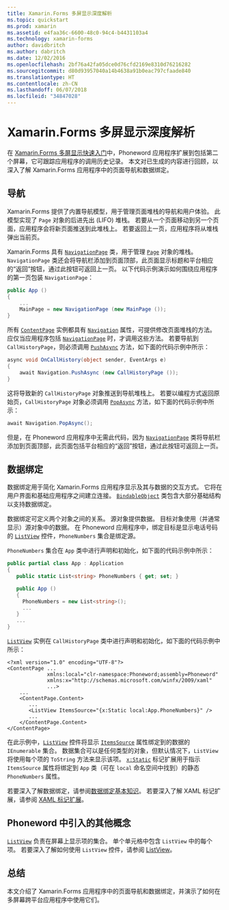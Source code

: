```yaml
---
title: Xamarin.Forms 多屏显示深度解析
ms.topic: quickstart
ms.prod: xamarin
ms.assetid: e4faa36c-6600-48c0-94c4-b4431103a4
ms.technology: xamarin-forms
author: davidbritch
ms.author: dabritch
ms.date: 12/02/2016
ms.openlocfilehash: 2bf76a42fa05dce0d76cfd2169e8310d76216282
ms.sourcegitcommit: d80d93957040a14b4638a91b0eac797cfaade840
ms.translationtype: HT
ms.contentlocale: zh-CN
ms.lasthandoff: 06/07/2018
ms.locfileid: "34847028"
---
```

# <a name="xamarinforms-multiscreen-deep-dive"></a>Xamarin.Forms 多屏显示深度解析

在 [Xamarin.Forms 多屏显示快速入门](~/xamarin-forms/get-started/hello-xamarin-forms-multiscreen/quickstart.md)中，Phoneword 应用程序扩展到包括第二个屏幕，它可跟踪应用程序的调用历史记录。 本文对已生成的内容进行回顾，以深入了解 Xamarin.Forms 应用程序中的页面导航和数据绑定。

## <a name="navigation"></a>导航

Xamarin.Forms 提供了内置导航模型，用于管理页面堆栈的导航和用户体验。 此模型实现了 `Page` 对象的后进先出 (LIFO) 堆栈。 若要从一个页面移动到另一个页面，应用程序会将新页面推送到此堆栈上。 若要返回上一页，应用程序将从堆栈弹出当前页。

Xamarin.Forms 具有 [`NavigationPage`](https://developer.xamarin.com/api/type/Xamarin.Forms.NavigationPage/) 类，用于管理 [`Page`](https://developer.xamarin.com/api/type/Xamarin.Forms.Page/) 对象的堆栈。 `NavigationPage` 类还会将导航栏添加到页面顶部，此页面显示标题和平台相应的“返回”<span class="uiitem"></span>按钮，通过此按钮可返回上一页。 以下代码示例演示如何围绕应用程序的第一页包装 `NavigationPage`：

```csharp
public App ()
{
    ...
    MainPage = new NavigationPage (new MainPage ());
}
```

所有 [`ContentPage`](https://developer.xamarin.com/api/type/Xamarin.Forms.ContentPage/) 实例都具有 [`Navigation`](https://developer.xamarin.com/api/property/Xamarin.Forms.VisualElement.Navigation/) 属性，可提供修改页面堆栈的方法。 应仅当应用程序包括 [`NavigationPage`](https://developer.xamarin.com/api/type/Xamarin.Forms.NavigationPage/) 时，才调用这些方法。 若要导航到 `CallHistoryPage`，则必须调用 [`PushAsync`](https://developer.xamarin.com/api/member/Xamarin.Forms.NavigationPage.PushAsync/p/Xamarin.Forms.Page/) 方法，如下面的代码示例中所示：

```csharp
async void OnCallHistory(object sender, EventArgs e)
{
    await Navigation.PushAsync (new CallHistoryPage ());
}
```

这将导致新的 `CallHistoryPage` 对象推送到导航堆栈上。 若要以编程方式返回原始页，`CallHistoryPage` 对象必须调用 [`PopAsync`](https://developer.xamarin.com/api/member/Xamarin.Forms.NavigationPage.PopAsync()/) 方法，如下面的代码示例中所示：

```csharp
await Navigation.PopAsync();
```

但是，在 Phoneword 应用程序中无需此代码，因为 [`NavigationPage`](https://developer.xamarin.com/api/type/Xamarin.Forms.NavigationPage/) 类将导航栏添加到页面顶部，此页面包括平台相应的“返回”<span class="uiitem"></span>按钮，通过此按钮可返回上一页。

## <a name="data-binding"></a>数据绑定

数据绑定用于简化 Xamarin.Forms 应用程序显示及其与数据的交互方式。 它将在用户界面和基础应用程序之间建立连接。 [`BindableObject`](https://developer.xamarin.com/api/type/Xamarin.Forms.BindableObject/) 类包含大部分基础结构以支持数据绑定。

数据绑定可定义两个对象之间的关系。 源对象提供数据。 目标对象使用（并通常显示）源对象中的数据。 在 Phoneword 应用程序中，绑定目标是显示电话号码的 [`ListView`](https://developer.xamarin.com/api/type/Xamarin.Forms.ListView/) 控件，`PhoneNumbers` 集合是绑定源。

`PhoneNumbers` 集合在 `App` 类中进行声明和初始化，如下面的代码示例中所示：

```csharp
public partial class App : Application
{
   public static List<string> PhoneNumbers { get; set; }

   public App ()
   {
     PhoneNumbers = new List<string>();
     ...
   }
   ...
}
```

[`ListView`](https://developer.xamarin.com/api/type/Xamarin.Forms.ListView/) 实例在 `CallHistoryPage` 类中进行声明和初始化，如下面的代码示例中所示：

```xaml
<?xml version="1.0" encoding="UTF-8"?>
<ContentPage ...
             xmlns:local="clr-namespace:Phoneword;assembly=Phoneword"
             xmlns:x="http://schemas.microsoft.com/winfx/2009/xaml"
             ...>
    ...
    <ContentPage.Content>
       ...
       <ListView ItemsSource="{x:Static local:App.PhoneNumbers}" />
       ...
    </ContentPage.Content>
</ContentPage>
```

在此示例中，[`ListView`](https://developer.xamarin.com/api/type/Xamarin.Forms.ListView/) 控件将显示 [`ItemsSource`](https://developer.xamarin.com/api/property/Xamarin.Forms.ItemsView.ItemsSource/) 属性绑定到的数据的 `IEnumerable` 集合。 数据集合可以是任何类型的对象，但默认情况下，`ListView` 将使用每个项的 `ToString` 方法来显示该项。 [`x:Static`](https://developer.xamarin.com/api/type/Xamarin.Forms.Xaml.StaticExtension/) 标记扩展用于指示 `ItemsSource` 属性将绑定到 `App` 类（可在 `local` 命名空间中找到）的静态 `PhoneNumbers` 属性。

若要深入了解数据绑定，请参阅[数据绑定基本知识](~/xamarin-forms/xaml/xaml-basics/data-binding-basics.md)。 若要深入了解 XAML 标记扩展，请参阅 [XAML 标记扩展](~/xamarin-forms/xaml/xaml-basics/xaml-markup-extensions.md)。

## <a name="additional-concepts-introduced-in-phoneword"></a>Phoneword 中引入的其他概念

[`ListView`](https://developer.xamarin.com/api/type/Xamarin.Forms.ListView/) 负责在屏幕上显示项的集合。 单个单元格中包含 `ListView` 中的每个项。 若要深入了解如何使用 `ListView` 控件，请参阅 [ListView](~/xamarin-forms/user-interface/listview/index.md)。

## <a name="summary"></a>总结

本文介绍了 Xamarin.Forms 应用程序中的页面导航和数据绑定，并演示了如何在多屏幕跨平台应用程序中使用它们。
